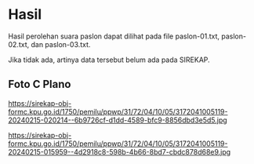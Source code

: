 # Hasil

Hasil perolehan suara paslon dapat dilihat pada file paslon-01.txt, paslon-02.txt, dan paslon-03.txt.

Jika tidak ada, artinya data tersebut belum ada pada SIREKAP.

## Foto C Plano

https://sirekap-obj-formc.kpu.go.id/1750/pemilu/ppwp/31/72/04/10/05/3172041005119-20240215-020214--6b9726cf-d1dd-4589-bfc9-8856dbd3e5d5.jpg

https://sirekap-obj-formc.kpu.go.id/1750/pemilu/ppwp/31/72/04/10/05/3172041005119-20240215-015959--4d2918c8-598b-4b66-8bd7-cbdc878d68e9.jpg
